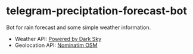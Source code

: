 # telegram-preciptation-forecast-bot
Bot for rain forecast and some simple weather information.

* Weather API: [Powered by Dark Sky](https://darksky.net/poweredby/)
* Geolocation API: [Nominatim OSM](https://nominatim.openstreetmap.org/)
